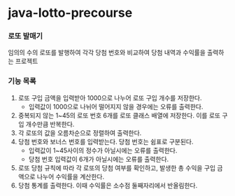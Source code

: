 # java-lotto-precourse
### 로또 발매기
임의의 수의 로또를 발행하여 각각 당첨 번호와 비교하여 당첨 내역과 수익률을 출력하는 프로젝트

### 기능 목록
1. 로또 구입 금액을 입력받아 1000으로 나누어 로또 구입 개수를 저장한다.
   * 입력값이 1000으로 나뉘어 떨어지지 않을 경우에는 오류를 출력한다.
2. 중복되지 않는 1~45의 로또 번호 6개를 로또 클래스 배열에 저장한다. 이를 로또 구입 개수만큼 반복한다.
3. 각 로또의 값을 오름차순으로 정렬하여 출력한다.
4. 당첨 번호와 보너스 번호를 입력받는다. 당첨 번호는 쉼표로 구분된다. 
   * 입력값이 1~45사이의 정수가 아닐시에는 오류를 출력한다.
   * 당첨 번호 입력값이 6개가 아닐시에는 오류를 출력한다.
5. 로또 당첨 규칙에 따라 각 로또의 당첨 여부를 확인하고, 발생한 총 수익을 구입 금액으로 나누어 수익률을 계산한다.
6. 당첨 통계를 출력한다. 이때 수익률은 소수점 둘째자리에서 반올림한다.
